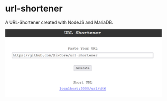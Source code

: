 # url-shortener
A URL-Shortener created with NodeJS and MariaDB.

![url-shortener example image](https://raw.githubusercontent.com/SixCore/url-shortener/master/public/img/url_shortener.PNG)
